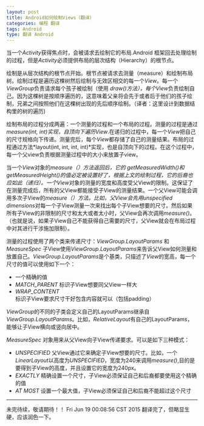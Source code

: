 ```yaml
---
layout: post
title: Android如何绘制Views（翻译）
categories: 编程 翻译
tags: Android
type: 翻译 Android
---
```


当一个*Activity*获得焦点时，会被请求去绘制它的布局.Android 框架回去处理绘制的过程，但是*Activity*必须提供布局的层次结构（Hierarchy）的根节点。

绘制是从层次结构的根节点开始。根节点被请求去测量（measure）和绘制布局树。绘制过程是遍历这棵树然后绘制与无效区相交的每一个*View*。每一个*ViewGroup*负责请求每个孩子被绘制（使用 *draw()*方法），每个*View*负责绘制自己。因为这棵树是按顺序遍历的，这意味着父亲将会先于或者后于他们的孩子绘制，兄弟之间按照他们在这棵树出现的先后顺序绘制。（译者：这里设计到数据结构里的树的遍历)  

绘制布局的过程分成两遍：一个测量的过程和一个布局的过程。测量的过程是通过*measure(int, int)*实现，自顶向下遍历*View*.在递归的过程中，每一个*View*把自己的尺寸规格向下传递。测量完后，每个*View*都存储了自己的测量结果。布局的过程通过方法*layout(int, int, int, int)*实现，也是自顶向下的过程。在这个过程中，每一个父view负责根据测量过程中的大小来放置子view。  

当一个*View*对象的*measure（）*方法返回后，它的* getMeasuredWidth()*和*getMeasuredHeight()*的值必定被设置好了，根据上文的绘制过程，它的后裔也应如此（递归）。一个*View*对象的测量的宽度和高度受父View的限制。这保证了在测量完成后，所有的父View都能接受子View的测量结果。一个父View可能会调用多次子View的*measure（）*方法。比如，父View会先用*unspecified dimensions*对每一个子View测量一次来找出每个子View想要的尺寸。然后如果所有子View的非限制的尺寸和太大或者太小时，父View会再次调用*measure()*。（也就是说，如果子View自己不能获得自己需要的尺寸，父View就会在布局过程中对其进行干涉施加限制）。  

测量的过程使用了两个类来传递尺寸：*ViewGroup.LayoutParams* 和 *MeasureSpec*
子View使用*ViewGroup.LayoutParams*来告诉父View如何测量和放置自己。*ViewGroup.LayoutParams*是个基类，只描述了*View*的宽高，每一个尺寸的值可以使用如下一个：

* 一个精确的值
* *MATCH_PARENT* 标识子View想要同父View一样大
* *WRAP_CONTENT* 标识子View要求尺寸干好包含内容就可以（包括padding）

*ViewGroup*的不同的子类会定义自己的LayoutParams继承自*ViewGroup.LayoutParams*。比如，*RelativeLayout*有自己的LayoutParams，能够让子View横向或竖向居中。

*MeasureSpec* 对象用来从父View向子View传递要求。可以是如下三种模式：

* *UNSPECIFIED* 父View通过它来确定子View想要的尺寸。比如，一个*LinearLayout*以高度为*UNSPECIFIED*，宽度为240来调用*measure()*,目的是要得到子View的高度，并且设置它的宽度为240px。
* *EXACTLY* 精确设置一个尺寸，子View必须保证自己和后裔都要使用这个精确的值
* *AT MOST* 设置一个最大值，子View必须保证自己和后裔不能超过这个尺寸

---
未完待续，敬请期待！！
Fri Jun 19 00:08:56 CST 2015 翻译完了，但略显生硬，应该润色一下。

